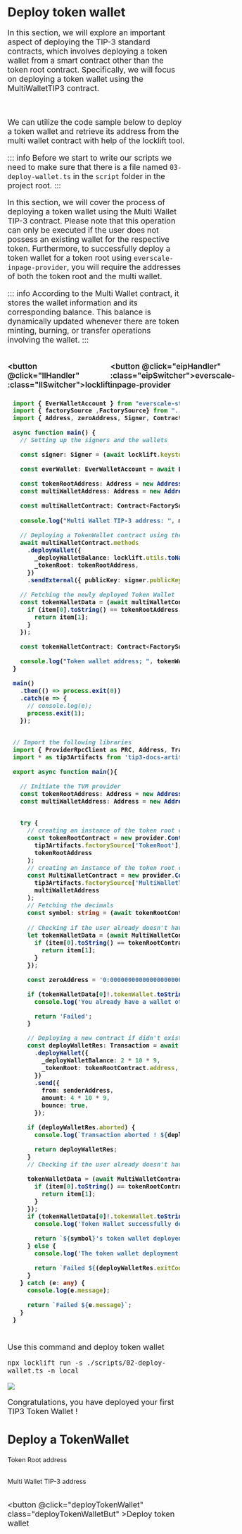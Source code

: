 # Deploy token wallet


<div class="DeployTokenWallet">


In this section, we will explore an important aspect of deploying the TIP-3 standard contracts, which involves deploying a token wallet from a smart contract other than the token root contract. Specifically, we will focus on deploying a token wallet using the  MultiWalletTIP3  contract.


<br/>
<span  :class="LLdis" style="font-size: 1.1rem;">

We can utilize the code sample below to deploy a token wallet and retrieve its address from the multi wallet contract with help of the locklift tool.

::: info
Before we start to write our scripts we need to make sure that there is a file named `03-deploy-wallet.ts` in the `script` folder in the project root.
:::

</span>

<span  :class="EIPdis" style="font-size: 1.1rem;">

In this section, we will cover the process of deploying a token wallet using the Multi Wallet TIP-3 contract. Please note that this operation can only be executed if the user does not possess an existing wallet for the respective token. Furthermore, to successfully deploy a token wallet for a token root using `everscale-inpage-provider`, you will require the addresses of both the token root and the multi wallet. 

::: info 
According to the Multi Wallet contract, it stores the wallet information and its corresponding balance. This balance is dynamically updated whenever there are token minting, burning, or transfer operations involving the wallet.
:::

</span>
<br/>

<div class="switcherContainer">

<button @click="llHandler" :class="llSwitcher">locklift</button>

<button @click="eipHandler" :class="eipSwitcher">everscale-inpage-provider </button>

</div>

<div class="codeBlockContainer" >

<span  :class="LLdis">

````typescript
import { EverWalletAccount } from "everscale-standalone-client";
import { factorySource ,FactorySource} from "../build/factorySource";
import { Address, zeroAddress, Signer, Contract} from "locklift";

async function main() {
  // Setting up the signers and the wallets

  const signer: Signer = (await locklift.keystore.getSigner("0"))!;

  const everWallet: EverWalletAccount = await EverWalletAccount.fromPubkey({ publicKey: signer.publicKey!, workchain: 0 });

  const tokenRootAddress: Address = new Address('<YOUR_TOKEN_ROOT_ADDReSS>');
  const multiWalletAddress: Address = new Address('<YOUR_MULTI_WALLET_ADDRESS>');

  const multiWalletContract: Contract<FactorySource['MultiWalletTIP3']> = await locklift.factory.getDeployedContract("MultiWalletTIP3", multiWalletAddress);
  
  console.log("Multi Wallet TIP-3 address: ", multiWalletContract.address.toString());

  // Deploying a TokenWallet contract using the using multi wallet contract
  await multiWalletContract.methods
    .deployWallet({
      _deployWalletBalance: locklift.utils.toNano("3"),
      _tokenRoot: tokenRootAddress,
    })
    .sendExternal({ publicKey: signer.publicKey });

  // Fetching the newly deployed Token Wallet
  const tokenWalletData = (await multiWalletContract.methods.wallets().call()).wallets.map(item => {
    if (item[0].toString() == tokenRootAddress.toString()) {
      return item[1];
    }
  });

  const tokenWalletContract: Contract<FactorySource['TokenWallet']> = locklift.factory.getDeployedContract("TokenWallet", tokenWalletData[0]!.tokenWallet);

  console.log("Token wallet address; ", tokenWalletContract.address.toString());
}

main()
  .then(() => process.exit(0))
  .catch(e => {
    // console.log(e);
    process.exit(1);
  });

````

</span>

<span  :class="EIPdis">

````typescript

// Import the following libraries
import { ProviderRpcClient as PRC, Address, Transaction } from 'everscale-inpage-provider';
import * as tip3Artifacts from 'tip3-docs-artifacts';

export async function main(){

  // Initiate the TVM provider
  const tokenRootAddress: Address = new Address("<YOUR_TOKEN_ROOT_ADDRESS>");
  const multiWalletAddress: Address = new Address("<YOUR_MULTI_WALLET_TIP3_ADDRESS>");


  try {
    // creating an instance of the token root contract
    const tokenRootContract = new provider.Contract(
      tip3Artifacts.factorySource['TokenRoot'],
      tokenRootAddress
    );
    // creating an instance of the token root contract
    const MultiWalletContract = new provider.Contract(
      tip3Artifacts.factorySource['MultiWalletTIP3'],
      multiWalletAddress
    );
    // Fetching the decimals
    const symbol: string = (await tokenRootContract.methods.symbol({ answerId: 0 }).call()).value0;
    
    // Checking if the user already doesn't have any wallet of that token root
    let tokenWalletData = (await MultiWalletContract.methods.wallets().call()).wallets.map(item => {
      if (item[0].toString() == tokenRootContract.address.toString()) {
        return item[1];
      }
    });

    const zeroAddress = '0:0000000000000000000000000000000000000000000000000000000000000000';

    if (tokenWalletData[0]!.tokenWallet.toString() != zeroAddress) {
      console.log('You already have a wallet of this token !');

      return 'Failed';
    }

    // Deploying a new contract if didn't exist before
    const deployWalletRes: Transaction = await MultiWalletContract.methods
      .deployWallet({
        _deployWalletBalance: 2 * 10 * 9,
        _tokenRoot: tokenRootContract.address,
      })
      .send({
        from: senderAddress,
        amount: 4 * 10 * 9,
        bounce: true, 
      });

    if (deployWalletRes.aborted) {
      console.log(`Transaction aborted ! ${deployWalletRes.exitCode, deployWalletRes.resultCode}`);

      return deployWalletRes;
    }
    // Checking if the user already doesn't have the any wallet of that token root

    tokenWalletData = (await MultiWalletContract.methods.wallets().call()).wallets.map(item => {
      if (item[0].toString() == tokenRootContract.address.toString()) {
        return item[1];
      }
    });
    if (tokenWalletData[0]!.tokenWallet.toString() != zeroAddress) {
      console.log('Token Wallet successfully deployed !');

      return `${symbol}'s token wallet deployed to: ${tokenWalletData[0]!.tokenWallet.toString()}`;
    } else {
      console.log('The token wallet deployment failed !');

      return `Failed ${(deployWalletRes.exitCode, deployWalletRes.resultCode)}`;
    }
  } catch (e: any) {
    console.log(e.message);

    return `Failed ${e.message}`;
  }
}

````

</span>

</div>


<div class="action">
<div :class="llAction">

Use this command and deploy token wallet

```shell
npx locklift run -s ./scripts/02-deploy-wallet.ts -n local
```

![](</deployTokenWalletFromMW.png>)

Congratulations, you have deployed your first TIP3 Token Wallet !

</div>

<div :class="eipAction" >

## Deploy a TokenWallet

<p class=actionInName style="margin-bottom: 0;">Token Root address</p> 
<input ref="actionTokenRootAddress" class="action Ain" type="text"/>

<p class=actionInName style="margin-bottom: 0;">Multi Wallet TIP-3 address</p> 
<input ref="actionMultiWalletTip3Address" class="action Ain" type="text"/>

<button @click="deployTokenWallet" class="deployTokenWalletBut" >Deploy token wallet</button>

</div>

</div>

<p id="output-p" :class="EIPdis" ref="deployTokenWalletOutput"></p>

</div>

<script lang="ts" >
import { defineComponent, ref, onMounted } from "vue";
import {deployRootParams} from "../Scripts/types";
import {toast} from "/src/helpers/toast";
import {deployTokenWalletCon} from "../Scripts/Contract/tokenWallet"

export default defineComponent({
  name: "DeployTokenWallet",
  data(){
    return{
        LLdis: "cbShow",
        EIPdis: "cbHide",
        llSwitcher:"llSwitcher on",
        eipSwitcher: "eipSwitcher off",
        llAction: "llAction cbShow",
        eipAction: "eipAction cbHide"
    }
  },
  setup() {
    
    function llHandler(e){
        if(this.LLdis == "cbHide")  
        {
            this.llSwitcher = "llSwitcher on";
            this.eipSwitcher = "eipSwitcher off"
        };
        this.EIPdis = "cbHide"
        this.LLdis = "cbShow"
        this.llAction = "llAction cbShow"
        this.eipAction = "eipAction cbHide"
}   
    async function eipHandler(e){
        if(this.EIPdis == "cbHide")  
        {
            this.llSwitcher = "llSwitcher off";
            this.eipSwitcher = "eipSwitcher on"
        };
        this.LLdis = "cbHide"
        this.EIPdis = "cbShow"
        this.llAction = "llAction cbHide"
        this.eipAction = "eipAction cbShow"
    }
  async function deployTokenWallet(){
          this.$refs.deployTokenWalletOutput.innerHTML = "Processing ..."
        // checking of all the values are fully filled 
        if (
            this.$refs.actionTokenRootAddress.value == ""

        ){
            toast("Token root address field is required !",0)
            this.$refs.deployTokenWalletOutput.innerHTML = "Failed"
            return
        }
        if (
            this.$refs.actionMultiWalletTip3Address.value == ""

        ){
            toast("Multi wallet tip-3 address field is required !",0)
            this.$refs.deployTokenWalletOutput.innerHTML = "Failed"
            return
        }
        
        let deployTokenWalletAddr = await deployTokenWalletCon(this.$refs.actionTokenRootAddress.value, this.$refs.actionMultiWalletTip3Address.value)
        // Rendering the output     
        deployTokenWalletAddr = !deployTokenWalletAddr ? "Failed" :  deployTokenWalletAddr;
        this.$refs.deployTokenWalletOutput.innerHTML = deployTokenWalletAddr;
  }
return {
        eipHandler,
        llHandler,
        deployTokenWallet
    };
  },
});

</script>

<style>
.DeployTokenWallet{
  font-size: 1.1rem;
}
.action{
    display:inline-block;
}

.actionInName{
    font-size: .9rem;
}

.deployTokenWalletBut, .switcherContainer, .codeBlockContainer, .Ain
{
  background-color: var(--vp-c-bg-mute);
  transition: background-color 0.1s;
  border: 1px solid var(--vp-c-divider);
  border-radius: 8px;
  font-weight: 600;
  cursor : pointer;
}
.Ain{
    padding-left : 10px;
    margin : 0;
}
.deployTokenWalletBut{
    cursor:pointer;
    padding: 5px 12px;
    display: flex;
    transition: all ease .3s;
}

.deployTokenWalletBut:hover{
      border: 1px solid var(--light-color-ts-class);
}

#output-p{
    /* height: 30px; */
    padding: 2px 10px;
    border-radius: 8px;
    border: 1px solid var(--vp-c-divider);
    }

.text{padding-left: 5px;font-size:1rem;}

.switcherContainer{
    border-bottom-left-radius: 0;
    border-bottom-right-radius: 0;
    display: flex;
    border: none;
    padding: 0px;
}
.switcherContainer > p{
    margin: 0px;
    padding : 0px;
}
.codeBlockContainer{
    border-top-left-radius: 0;
    border-top-right-radius: 0;
    padding: 8px 12px;
    font-size: 1rem;
}
.cbShow{
    display: block;
}
.cbHide{
    display: none;
}
.llSwitcher{
    padding: 5px 10px;
    border: 1px solid var(--vp-c-divider);
    border-bottom: none;
    border-top-left-radius: 8px;
    border-top-right-radius: 8px;
    font-weight: 600;
    transition: all ease .2s;
}
.eipSwitcher{
    padding: 5px 10px;
    border: 1px solid var(--vp-c-divider);
    border-bottom: none;
    border-top-left-radius: 8px;
    border-top-right-radius: 8px;
    font-weight: 600;
    transition: all ease .2s;
}
.eipAction{
    font-weight: 600;
}
.on{
    color : var(--light-color-ts-class);
}
.off{
    color : var(--vp-c-bg-mute);
}

* {box-sizing: border-box;}
 
.container {
  display: flex;
  position: relative;
  margin-bottom: 12px;
  font-size: .9rem;
}

.container .checkboxInput {
  position: absolute;
  opacity: 0;
  height: 0;
  width: 0;
  
}

.checkmark {
  cursor: pointer;
  position: relative;
  top: 0;
  left: 0;
  height: 25px;
  width: 25px;
  background-color: var(--vp-c-bg-mute);
  border: 1px solid var(--vp-c-divider);
  border-radius : 8px;
  margin-left: 10px;
}

.container input:checked ~ .checkmark {
  background-color: var(--light-color-ts-class);
}

.checkmark:after {
  content: "";
  position: absolute;
  display: none;
}

.container input:checked ~ .checkmark:after {
  display: block;
}

.container .checkmark:after {
  left: 9px;
  top: 5px;
  width: 5px;
  height: 10px;
  border: solid white;
  border-width: 0 3px 3px 0;
  -webkit-transform: rotate(45deg);
  -ms-transform: rotate(45deg);
  transform: rotate(45deg);
}

</style>